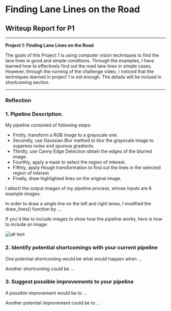 # **Finding Lane Lines on the Road** 

## Writeup Report for P1

---

**Project 1: Finding Lane Lines on the Road**

The goals of this Project 1 is using computer vision techniques to find the lane lines in good and simple conditions. Through the examples, I have learned how to effectively find out the road lane lines in simple cases. However, through the running of the challenge video, I noticed that the techniques learned in project 1 is not enough. The details will be inclued in shortcoming section.



[//]: # (Image References)

[image1]: https://github.com/JayLSU/CarND-LaneLines-P1/tree/master/test_images_output/grayscale.jpg "Grayscale"

---

### Reflection

### 1. Pipeline Description.

My pipeline consisted of following steps:

* Firstly, transform a RGB image to a grayscale one.
* Secondly, use Gaussian Blur method to blur the grayscale image to suppress noise and spurous gradients.
* Thirdly, use Canny Edge Detection obtain the edges of the blurred image.
* Fourthly, apply a mask to select the region of interest.
* Fifthly, apply Hough transformation to find out the lines in the selected region of interest.
* Finally, draw highlighted lines on the original image.

I attach the output images of my pipeline process, whose inputs are 6 example images.



In order to draw a single line on the left and right lanes, I modified the draw_lines() function by ...

If you'd like to include images to show how the pipeline works, here is how to include an image: 

![alt text][image1]


### 2. Identify potential shortcomings with your current pipeline


One potential shortcoming would be what would happen when ... 

Another shortcoming could be ...


### 3. Suggest possible improvements to your pipeline

A possible improvement would be to ...

Another potential improvement could be to ...
